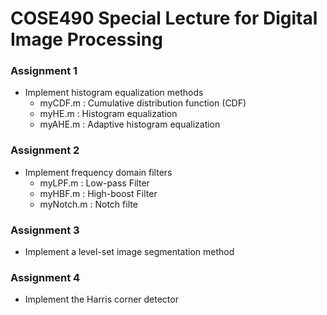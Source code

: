# COSE490 Special Lecture for Digital Image Processing

### Assignment 1
* Implement histogram equalization methods
  * myCDF.m : Cumulative distribution function (CDF)
  * myHE.m : Histogram equalization 
  * myAHE.m : Adaptive histogram equalization
### Assignment 2
* Implement frequency domain filters
  * myLPF.m : Low-pass Filter
  * myHBF.m : High-boost Filter
  * myNotch.m : Notch filte

### Assignment 3
* Implement a level-set image segmentation method

### Assignment 4
* Implement the Harris corner detector